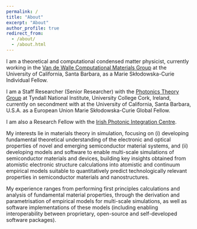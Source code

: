```yaml
---
permalink: /
title: "About"
excerpt: "About"
author_profile: true
redirect_from: 
  - /about/
  - /about.html
---
```


I am a theoretical and computational condensed matter physicist, currently working in the [Van de Walle Computational Materials Group](https://vandewalle.materials.ucsb.edu/) at the University of California, Santa Barbara, as a Marie Skłodowska-Curie Individual Fellow.

I am a Staff Researcher (Senior Researcher) with the [Photonics Theory Group](https://www.tyndall.ie/theory) at Tyndall National Institute, University College Cork, Ireland, currently on secondment with at the University of California, Santa Barbara, U.S.A. as a European Union Marie Skłodowska-Curie Global Fellow.

I am also a Research Fellow with the [Irish Photonic Integration Centre](https://www.ipic.ie/).

My interests lie in materials theory in simulation, focusing on (i) developing fundamental theoretical understanding of the electronic and optical properties of novel and emerging semiconductor material systems, and (ii) developing models and software to enable multi-scale simulations of semiconductor materials and devices, building key insights obtained from atomistic electronic structure calculations into atomistic and continuum empirical models suitable to quantitatively predict technologically relevant properties in semiconductor materials and nanostructures.

My experience ranges from performing first principles calculations and analysis of fundamental material properties, through the derivation and parametrisation of empirical models for multi-scale simulations, as well as software implementations of these models (including enabling interoperability between proprietary, open-source and self-developed software packages).
